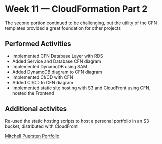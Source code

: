 # Week 11 — CloudFormation Part 2
The second portion continued to be challenging, but the utility of the CFN templates provided a great foundation for other projects

## Performed Activities
- Implemented CFN Database Layer with RDS
- Added Service and Database CFN diagram
- Implemented DynamoDB using SAM
- Added DynamoDB diagram to CFN diagram
- Implemented CI/CD with CFN
- Added CI/CD to CFN diagram
- Implemented static site hosting with S3 and CloudFront using CFN, hosted the Frontend

## Additional activites
Re-used the static hosting scripts to host a personal portfolio in an S3 bucket, distributed with CloudFront

[Mitchell Puersten Portfolio](https://mitchellpuersten.com)
